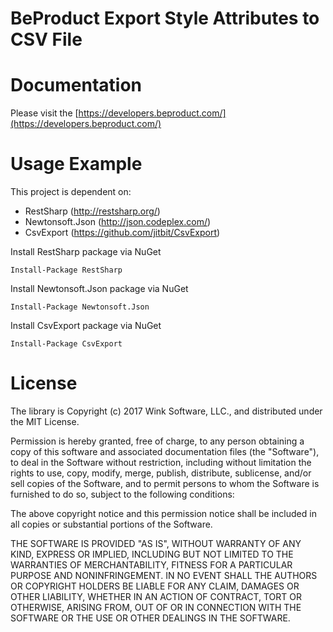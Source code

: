 # BeProduct Export Style Attributes to CSV File


# Documentation
Please visit the [https://developers.beproduct.com/](https://developers.beproduct.com/)

# Usage Example
This project is dependent on:
* RestSharp (http://restsharp.org/)
* Newtonsoft.Json (http://json.codeplex.com/)
* CsvExport (https://github.com/jitbit/CsvExport)

Install RestSharp package via NuGet 

`Install-Package RestSharp`

Install Newtonsoft.Json package via NuGet 

`Install-Package Newtonsoft.Json`

Install CsvExport package via NuGet 

`Install-Package CsvExport`

# License
The library is Copyright (c) 2017 Wink Software, LLC., and distributed under the MIT License.

Permission is hereby granted, free of charge, to any person obtaining a copy of this software and associated documentation files (the "Software"), to deal in the Software without restriction, including without limitation the rights to use, copy, modify, merge, publish, distribute, sublicense, and/or sell copies of the Software, and to permit persons to whom the Software is furnished to do so, subject to the following conditions:

The above copyright notice and this permission notice shall be included in all copies or substantial portions of the Software.

THE SOFTWARE IS PROVIDED "AS IS", WITHOUT WARRANTY OF ANY KIND, EXPRESS OR IMPLIED, INCLUDING BUT NOT LIMITED TO THE WARRANTIES OF MERCHANTABILITY, FITNESS FOR A PARTICULAR PURPOSE AND NONINFRINGEMENT. IN NO EVENT SHALL THE AUTHORS OR COPYRIGHT HOLDERS BE LIABLE FOR ANY CLAIM, DAMAGES OR OTHER LIABILITY, WHETHER IN AN ACTION OF CONTRACT, TORT OR OTHERWISE, ARISING FROM, OUT OF OR IN CONNECTION WITH THE SOFTWARE OR THE USE OR OTHER DEALINGS IN THE SOFTWARE.
